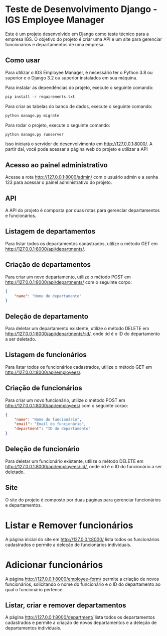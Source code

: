 # Teste de Desenvolvimento Django - IGS Employee Manager
Este é um projeto desenvolvido em Django como teste técnico para a empresa IGS. O objetivo do projeto é criar uma API e um site para gerenciar funcionários e departamentos de uma empresa.

## Como usar
Para utilizar o IGS Employee Manager, é necessário ter o Python 3.8 ou superior e o Django 3.2 ou superior instalados em sua máquina.

Para instalar as dependências do projeto, execute o seguinte comando:
```bash
pip install -r requirements.txt
```

Para criar as tabelas do banco de dados, execute o seguinte comando:
```bash
python manage.py migrate
```

Para rodar o projeto, execute o seguinte comando:
```bash
python manage.py runserver
```

Isso iniciará o servidor de desenvolvimento em http://127.0.0.1:8000/. A partir daí, você pode acessar a página web do projeto e utilizar a API

## Acesso ao painel administrativo
Acesse a rota http://127.0.0.1:8000/admin/ com o usuário admin e a senha 123 para acessar o painel administrativo do projeto.

## API
A API do projeto é composta por duas rotas para gerenciar departamentos e funcionários.

## Listagem de departamentos
Para listar todos os departamentos cadastrados, utilize o método GET em http://127.0.0.1:8000/api/departments/.

## Criação de departamentos
Para criar um novo departamento, utilize o método POST em http://127.0.0.1:8000/api/departments/ com o seguinte corpo:
```json
{
    "name": "Nome do departamento"
}
```

## Deleção de departamento
Para deletar um departamento existente, utilize o método DELETE em http://127.0.0.1:8000/api/departments/:id/, onde :id é o ID do departamento a ser deletado.

## Listagem de funcionários
Para listar todos os funcionários cadastrados, utilize o método GET em http://127.0.0.1:8000/api/employees/.

## Criação de funcionários
Para criar um novo funcionário, utilize o método POST em http://127.0.0.1:8000/api/employees/ com o seguinte corpo:
```json
{
    "name": "Nome do funcionário",
    "email": "Email do funcionário",
    "department": "ID do departamento"
}
```

## Deleção de funcionário
Para deletar um funcionário existente, utilize o método DELETE em http://127.0.0.1:8000/api/employees/:id/, onde :id é o ID do funcionário a ser deletado.

## Site
O site do projeto é composto por duas páginas para gerenciar funcionários e departamentos.

# Listar e Remover funcionários
A página inicial do site em http://127.0.0.1:8000/ lista todos os funcionários cadastrados e permite a deleção de funcionários individuais.

# Adicionar funcionários
A página http://127.0.0.1:8000/employee-form/ permite a criação de novos funcionários, solicitando o nome do funcionário e o ID do departamento ao qual o funcionário pertence.

## Listar, criar e remover departamentos
A página http://127.0.0.1:8000/department/ lista todos os departamentos cadastrados e permite a criação de novos departamentos e a deleção de departamentos individuais.

